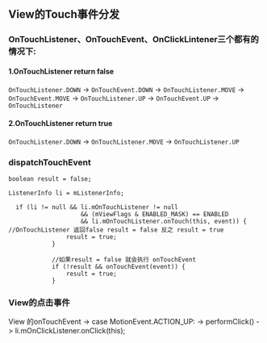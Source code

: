 ## View的Touch事件分发

### OnTouchListener、OnTouchEvent、OnClickLintener三个都有的情况下:

#### 1.OnTouchListener return false

`OnTouchListener.DOWN` -> `OnTouchEvent.DOWN` -> `OnTouchListener.MOVE`
-> `OnTouchEvent.MOVE` -> `OnTouchListener.UP` -> `OnTouchEvent.UP` ->
`OnTouchListener`
#### 2.OnTouchListener return true
`OnTouchListener.DOWN` -> `OnTouchListener.MOVE` -> `OnTouchListener.UP`

### dispatchTouchEvent
```
boolean result = false;

ListenerInfo li = mListenerInfo;

  if (li != null && li.mOnTouchListener != null
                    && (mViewFlags & ENABLED_MASK) == ENABLED
                    && li.mOnTouchListener.onTouch(this, event)) { //OnTouchListener 返回false result = false 反之 result = true
                result = true;
            }
            
            //如果result = false 就会执行 onTouchEvent 
            if (!result && onTouchEvent(event)) {
                result = true;
            }

```
### View的点击事件
View 的onTouchEvent -> case MotionEvent.ACTION_UP: -> performClick() -> li.mOnClickListener.onClick(this);
